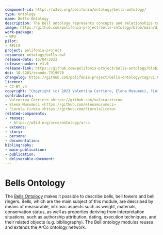 ```yaml
---
component-id: https://w3id.org/polifonia/ontology/bells-ontology/
type: Ontology
name: Bells Ontology
description: The Bell ontology represents concepts and relationships to describe bells, bell towers and bell ringers.
image: https://github.com/polifonia-project/bells-ontology/blob/main/diagrams/bells.png
work-package:
- WP2
pilot:
- BELLS
project: polifonia-project
resource: ontology/bells.owl
release-date: 15/04/2023
release-number: v1.0
release-link: https://github.com/polifonia-project/bells-ontology/blob/main/ontology/bells.owl
doi: 10.5281/zenodo.7919970
changelog: https://github.com/polifonia-project/bells-ontology/tag/v1.0
licence:
- CC-BY_v4
copyright: "Copyright (c) 2023 Valentina Carriero, Elena Musumeci, Fiorela Ciroku"
contributors:
- Valentina Carriero <https://github.com/valecarriero>
- Elena Musumeci <https://github.com/elenamusumeci>
- Fiorela Ciroku <https://github.com/FiorelaCiroku>
related-components:
- reuses:  
  - https://w3id.org/arco/ontology/arco
- extends: 
- story:
- persona:
- documentation:
bibliography:
- main-publication:
- publication:
- deliverable-document:
---
```


# Bells Ontology
The [Bells Ontology](https://github.com/polifonia-project/bells-ontology) makes it possible to describe bells, bell towers and bell ringers.
Bells, which are the main subject of this module, are described by means of measurable, intrinsic aspects such as weight, materials, conservation status, as well as properties deriving from interpretation situations, such as authorship attribution, dating, execution techniques, and their related objects (e.g. bibliography).
The Bell ontology modules reuses and extends the ArCo ontology network.
